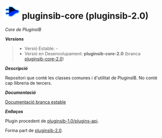 # ![Logo](https://github.com/GovernIB/maven/raw/binaris/pluginsib/projectinfo_Attachments/icon.jpg) pluginsib-core  (pluginsib-2.0)
*Core de PluginsIB*

***Versions***

> - Versió Estable: -
> - Versió en Desenvolupament: __pluginsib-core-2.0__ (branca [pluginsib-core-2.0](../../tree/pluginsib-core-2.0))

***Descripció***

Repositori que conté les classes comunes i d'utilitat de PluginsIB. No conté cap llibreria de tercers.


***Documentació***

[Documentació branca estable](../../tree/pluginsib-core-2.0#documentaci%C3%B3)

***Enllaços***


Plugin procedent de [pluginsib-1.0/plugins-api](https://github.com/GovernIB/pluginsib/tree/pluginsib-1.0/plugins-api).  

Forma part de [pluginsib-2.0](https://github.com/GovernIB/pluginsib/tree/pluginsib-2.0).
